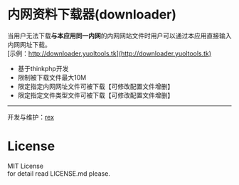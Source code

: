 # 内网资料下载器(downloader) #

当用户无法下载<b>与本应用同一内网</b>的内网网站文件时用户可以通过本应用直接输入内网网址下载。 <br>
[示例：http://downloader.yuoltools.tk](http://downloader.yuoltools.tk)

* 基于thinkphp开发
* 限制被下载文件最大10M
* 限定指定内网网址文件可被下载【可修改配置文件增删】
* 限定指定文件类型文件可被下载【可修改配置文件增删】

----------
开发与维护：[rex](https://github.com/duguying)

# License #
MIT License<br>
for detail read LICENSE.md please.